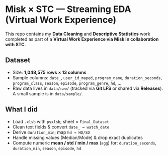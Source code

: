 # Misk × STC — Streaming EDA (Virtual Work Experience)

This repo contains my **Data Cleaning** and **Descriptive Statistics** work completed as part of a **Virtual Work Experience via Misk in collaboration with STC**.

## Dataset
- Size: **1,048,575 rows × 13 columns**
- Sample columns: `date_`, `user_id_maped`, `program_name`, `duration_seconds`, `program_class`, `season`, `episode`, `program_genre`, `hd`, ...
- Raw data lives in `data/raw/` (tracked via **Git LFS** or shared via **Releases**). A small sample is in `data/sample/`.

## What I did
- Load `.xlsb` with `pyxlsb`; sheet = `Final_Dataset`
- Clean text fields & convert `date_ → watch_date`
- Derive `duration_min`; map `hd → HD/SD`
- Handle missing values (Median/Mode) & drop exact duplicates
- Compute numeric **mean / std / min / max** (`agg`) for: `duration_seconds`, `duration_min`, `season`, `episode`, `hd`


